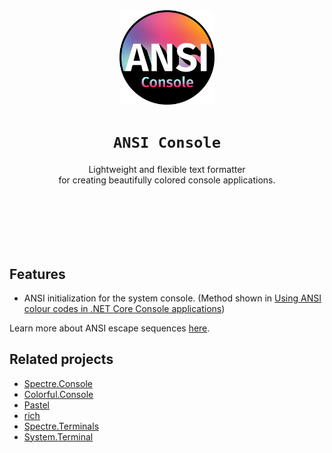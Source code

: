 <div align="center">
    <img src="assets/logo_cropped.png" alt="ANSI Console" width="30%" />
    <h1><code>ANSI Console</code></h1>
    <p style="padding-bottom: 100px;">
        Lightweight and flexible text formatter<br>
        for creating beautifully colored console applications.
    </p>
</div>

## Features
* ANSI initialization for the system console. (Method shown in [Using ANSI colour codes in .NET Core Console applications](https://www.jerriepelser.com/blog/using-ansi-color-codes-in-net-console-apps/))

Learn more about ANSI escape sequences [here](https://stackoverflow.com/a/33206814/5698805).

## Related projects

* [Spectre.Console](https://github.com/spectreconsole/spectre.console)
* [Colorful.Console](https://github.com/tomakita/Colorful.Console)
* [Pastel](https://github.com/silkfire/Pastel)
* [rich](https://github.com/willmcgugan/rich)
* [Spectre.Terminals](https://github.com/spectreconsole/terminal)
* [System.Terminal](https://github.com/alexrp/system-terminal)
